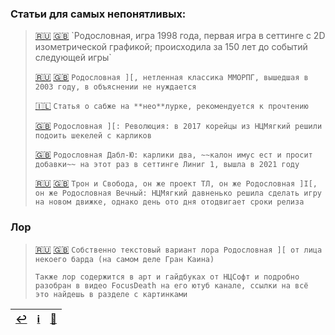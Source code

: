 ### Статьи для самых непонятливых:
> [🇷🇺](https://ru.wikipedia.org/wiki/Lineage_(компьютерная_игра)) [🇬🇧](https://en.wikipedia.org/wiki/Lineage_(video_game)) `Родословная, игра 1998 года, первая игра в сеттинге с 2D изометрической графикой; происходила за 150 лет до событий следующей игры`
> 
> [🇷🇺](https://ru.wikipedia.org/wiki/Lineage_II) [🇬🇧](https://en.wikipedia.org/wiki/Lineage_II) `Родословная ][, нетленная классика ММОРПГ, вышедшая в 2003 году, в объяснении не нуждается`
>
> [🇮🇱](http://neolurk.org/wiki/Lineage_II) `Статья о сабже на **нео**лурке, рекомендуется к прочтению`
> 
> [🇬🇧](https://en.wikipedia.org/wiki/Lineage_2:_Revolution) `Родословная ][: Революция: в 2017 корейцы из НЦМягкий решили подоить шекелей с карликов`
> 
> [🇬🇧](https://en.wikipedia.org/wiki/Lineage_W) `Родословная Дабл-Ю: карлики два, ~~калон имус ест и просит добавки~~ на этот раз в сеттинге Линиг 1, вышла в 2021 году`
> 
> [🇷🇺](https://ru.wikipedia.org/wiki/Lineage_Eternal:_Twilight_Resistance) [🇬🇧](https://en.wikipedia.org/wiki/Throne_and_Liberty) `Трон и Свобода, он же проект ТЛ, он же Родословная ]I[, он же Родословная Вечный: НЦМягкий давненько решила сделать игру на новом движке, однако день ото дня отодвигает сроки релиза`

### Лор
> [🇷🇺](https://l2db.ru/articles/1) [🇬🇧](https://forums.lineage2.com/topic/6018-the-past-the-lore-of-the-game-and-love-for-l2-erased/?do=findComment&comment=48182) `Собственно текстовый вариант лора Родословная ][ от лица некоего барда (на самом деле Гран Каина)`
>
> `Также лор содержится в арт и гайдбуках от НЦСофт и подробно разобран в видео FocusDeath на его ютуб канале, ссылки на всё это найдешь в разделе с картинками`

|[↩️](header.md)|[ℹ️](info.md)|[🔮](arts.md)|
|:---:|:---:|:---:|

